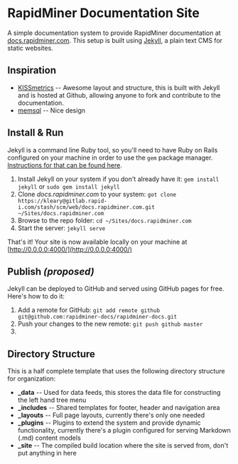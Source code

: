 # RapidMiner Documentation Site

A simple documentation system to provide RapidMiner documentation at [docs.rapidminer.com](http://docs.rapidminer.com). This setup is built using [Jekyll](http://jekyllrb.com/), a plain text CMS for static websites. 

## Inspiration

* [KISSmetrics](http://support.kissmetrics.com/) -- Awesome layout and structure, this is built with Jekyll and is hosted at Github, allowing anyone to fork and contribute to the documentation.
* [memsql](http://developers.memsql.com/docs/latest/#) -- Nice design

## Install & Run

Jekyll is a command line Ruby tool, so you'll need to have Ruby on Rails configured on your machine in order to use the `gem` package manager. [Instructions for that can be found here](https://gorails.com/setup/osx/10.10-yosemite).

1. Install Jekyll on your system if you don't already have it: `gem install jekyll` or `sudo gem install jekyll`
1. Clone *docs.rapidminer.com* to your system: `got clone https://kleary@gitlab.rapid-i.com/stash/scm/web/docs.rapidminer.com.git ~/Sites/docs.rapidminer.com`
1. Browse to the repo folder: `cd ~/Sites/docs.rapidminer.com`
1. Start the server: `jekyll serve`

That's it! Your site is now available locally on your machine at [http://0.0.0.0:4000/](http://0.0.0.0:4000/)

## Publish *(proposed)*

Jekyll can be deployed to GitHub and served using GitHub pages for free. Here's how to do it:

1. Add a remote for GitHub: `git add remote github git@github.com:rapidminer-docs/rapidminer-docs.git`
1. Push your changes to the new remote: `git push github master`
1. 

## Directory Structure

This is a half complete template that uses the following directory structure for organization:

* **_data** -- Used for data feeds, this stores the data file for constructing the left hand tree menu
* **_includes** -- Shared templates for footer, header and navigation area
* **_layouts** -- Full page layouts, currently there's only one needed
* **_plugins** -- Plugins to extend the system and provide dynamic functionality, currently there's a plugin configured for serving Markdown (.md) content models
* **_site** -- The compiled build location where the site is served from, don't put anything in here

